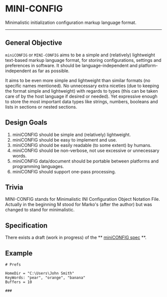 # MINI-CONFIG
Minimalistic initialization configuration markup language format.

---

## General Objective
`miniCONFIG` or `MINI-CONFIG` aims to be a simple and (relatively) lightweight text-based markup language format, for storing configurations, settings and preferences in software. It should be language-independent and platform-independent as far as possible.

It aims to be even more simple and lightweight than similar formats (no specific names mentioned). No unnecessary extra niceties (due to keeping the format simple and lightweight) with regards to types (this can be taken care of by the host language if desired or needed). Yet expressive enough to store the most important data types like strings, numbers, booleans and lists in sections or nested sections.

## Design Goals
1. miniCONFIG should be simple and (relatively) lightweight.
2. miniCONFIG should be easy to implement and use.
3. miniCONFIG should be easily readable (to some extent) by humans.
4. miniCONFIG should be non-verbose, not use excessive or unnecessary words.
5. miniCONFIG data/document should be portable between platforms and programming languages.
6. miniCONFIG should support one-pass processing.

## Trivia
MINI-CONFIG stands for Minimalistic INI Configuration Object Notation File. Actually in the beginning M stood for Marko's (after the author) but was changed to stand for minimalistic.

## Specification
There exists a draft (work in progress) of the ** [miniCONFIG spec](<./miniCONFIG spec.md>) **.

## Example
```
# Prefs

HomeDir = "C:\Users\John Smith"
KeyWords: "pear", "orange", "banana"
Buffers = 10

###
```
